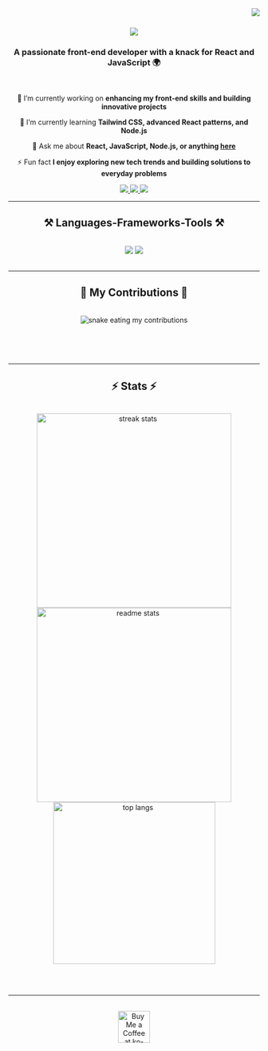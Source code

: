 <img align="right" src="https://visitor-badge.laobi.icu/badge?page_id=ahmedraafat.ahmedraafat" />

<h1 align="center">
    <img src="https://readme-typing-svg.herokuapp.com/?font=Righteous&size=35&center=true&vCenter=true&width=500&height=70&duration=4000&lines=Hi+There!+👋;+I'm+Ahmed+Raafat!;" />
</h1>

<h3 align="center">A passionate front-end developer with a knack for React and JavaScript 🌍</h3>

<br/>

<div align="center">
 
 🔭 I’m currently working on **enhancing my front-end skills and building innovative projects**

 🌱 I’m currently learning **Tailwind CSS, advanced React patterns, and Node.js**

💬 Ask me about **React, JavaScript, Node.js, or anything [here](https://github.com/AhmedRaafat/AhmedRaafat/issues)**

⚡ Fun fact **I enjoy exploring new tech trends and building solutions to everyday problems**

 </div>
 
<div align="center"> 
  <a href="mailto:ahmedraafat@gmail.com">
    <img src="https://img.shields.io/badge/Gmail-333333?style=for-the-badge&logo=gmail&logoColor=red" />
  </a>
  <a href="https://linkedin.com/in/ahmed-raafat" target="_blank">
    <img src="https://img.shields.io/badge/LinkedIn-0077B5?style=for-the-badge&logo=linkedin&logoColor=white" />
  </a>
  <a href="https://ahmedraafat.dev" target="_blank">
     <img src="https://img.shields.io/badge/Portfolio-FF5722?style=for-the-badge&logo=todoist&logoColor=white" />
  </a>
</div>

 <hr/>
 
<h2 align="center">⚒️ Languages-Frameworks-Tools ⚒️</h2>
<br/>
<div align="center">
    <img src="https://skillicons.dev/icons?i=react,bootstrap,mui,html,css,vscode,github,figma,tailwind,git" />
    <img src="https://skillicons.dev/icons?i=nodejs,javascript,typescript,express,mongodb,java" /><br>
</div>

<br/>
<hr/>

<div align="center">
  <h2>🐍 My Contributions 🐍</h2>
  <br>
  <img alt="snake eating my contributions" src="https://raw.githubusercontent.com/AhmedRaafat/AhmedRaafat/output/github-contribution-grid-snake.svg" />
  
  <br/><br/><br/>
</div>

<hr/>

<h2 align="center">⚡ Stats ⚡</h2>
<br>
<div align=center>
  <img width=390 src="https://github-readme-streak-stats-ahmedraafat.vercel.app/?user=ahmedraafat&count_private=true&theme=react&border_radius=10" alt="streak stats"/>
  <img width=390 src="https://github-readme-stats-ahmedraafat.vercel.app/api?username=ahmedraafat&count_private=true&show_icons=true&theme=react&rank_icon=github&border_radius=10" alt="readme stats" />
  <br/>
  <img width=325 align="center" src="https://github-readme-stats-ahmedraafat.vercel.app/api/top-langs/?username=ahmedraafat&hide=HTML&langs_count=8&layout=compact&theme=react&border_radius=10&size_weight=0.5&count_weight=0.5&exclude_repo=github-readme-stats" alt="top langs" />
</div>

<br/><br/>

<hr/>

<br/>

<div align="center">
<a href='https://ko-fi.com/ahmedraafat' target='_blank'><img height='64' style='border:0px;height:64px;' src='https://storage.ko-fi.com/cdn/kofi1.png?v=3' border='0' alt='Buy Me a Coffee at ko-fi.com' /></a>
</div>

<br/>
